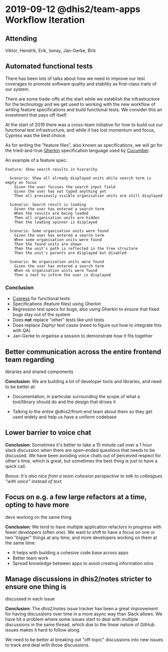 # 2019-09-12 @dhis2/team-apps Workflow Iteration

## Attending

Viktor, Hendrik, Erik, Ismay, Jan-Gerke, Birk

## Automated functional tests

There has been lots of talks about how we need to improve our test
coverages to promote software quality and stability as first-class
traits of our system.

There are some trade-offs at the start while we establish the
infrastructure for the technology and we get used to working with the
new workflow of writing feature specifications and build functional
tests. We consider this an investment that pays off itself.

At the start of 2019 there was a cross-team initiative for how to build
out our functional test infrastructure, and while it has lost momentum
and focus, Cypress was the best choice.

As for writing the "feature files", also known as specifications, we
will go for the tried-and-true [Gherkin](https://cucumber.io/docs/gherkin/) specification language used by
[Cucumber](https://cucumber.io/docs/).

An example of a feature spec:

```gherkin
Feature: Show search results in hierarchy

  Scenario: Show all already displayed units while search term is empty on focus
    Given the user focuses the search input field
    Given the user has not typed anything yet
    Then all previously visible organisation units are still displayed

  Scenario: Search result is loading
    Given the user has entered a search term
    When the results are being loaded
    Then all organisation units are hidden
    Then the loading spinner is displayed

  Scenario: Some organisation units were found
    Given the user has entered a search term
    When some organisation units were found
    Then the found units are shown
    Then the unit's path is reflected in the tree structure
    Then the unit's parents are displayed but disabled

  Scenario: No organisation units were found
    Given the user has entered a search term
    When no organisation units were found
    Then a text to inform the user is displayed
```

### Conclusion

- [Cypress](https://www.cypress.io/) for functional tests
- Specifications (feature files) using Gherkin
- Regression test specs for bugs, also using Gherkin to ensure that
  fixed bugs stay out of the system
- Does **not** replace "other" tests like unit tests
- Does replace Zephyr test cases (need to figure out how to integrate
  this with QA)
- Jan-Gerke to organise a session to demonstrate how it fits together

## Better communication across the entire frontend team regarding
libraries and shared components

**Conclusion**: We are building a lot of developer tools and libraries, and need to be better at:

- Documentation, in particular surrounding the scope of what a
  tool/library should do and the design that drives it

- Talking to the entire @dhis2/front-end team about them so they get
  used widely and help us have a uniform codebase

## Lower barrier to voice chat

**Conclusion**: Sometimes it's better to take a 15 minute call over a 1
hour slack discussion when there are open-ended questions that needs to
be discussed. We have been avoiding voice chats out of perceived respect
for other's time, which is great, but sometimes the best thing is just
to have a quick call.

_Bonus: It's also nice from a team cohesion perspective to talk to
colleagues "with voice" instead of text._

## Focus on e.g. a few large refactors at a time, opting to have more
devs working on the same thing

**Conclusion**: We tend to have multiple application refactors in
progress with fewer developers (often _one_). We want to shift to have a
focus on one or two "bigger" things at any time, and more developers
working on them at the same time:

- It helps with building a cohesive code base across apps
- Better team work
- Spread knowledge between apps to avoid creating information silos

## Manage discussions in dhis2/notes stricter to ensure one thing is
discussed in each issue

**Conclusion**: The dhis2/notes issue tracker has been a great
improvement for having discussions over time in a more async way than
Slack allows. We have hit a problem where some issues start to deal with
multiple discussions in the same thread, which due to the linear nature
of GitHub issues makes it hard to follow along.

We need to be better at breaking out "off-topic" discussions into new
issues to track and deal with those discussions.
